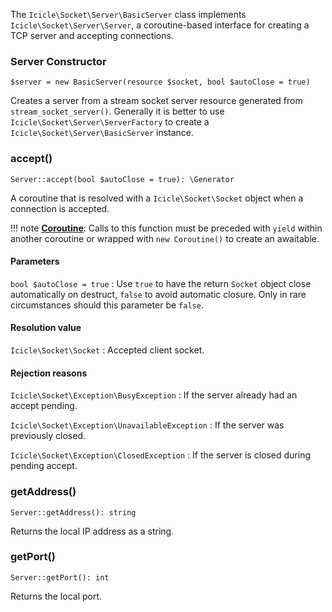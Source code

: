 The `Icicle\Socket\Server\BasicServer` class implements `Icicle\Socket\Server\Server`, a coroutine-based interface for creating a TCP server and accepting connections.

### Server Constructor

    $server = new BasicServer(resource $socket, bool $autoClose = true)

Creates a server from a stream socket server resource generated from `stream_socket_server()`. Generally it is better to use `Icicle\Socket\Server\ServerFactory` to create a `Icicle\Socket\Server\BasicServer` instance.

### accept()

    Server::accept(bool $autoClose = true): \Generator

A coroutine that is resolved with a `Icicle\Socket\Socket` object when a connection is accepted.

!!! note
    [**Coroutine**](../../manual/coroutines.md): Calls to this function must be preceded with `yield` within another coroutine or wrapped with `new Coroutine()` to create an awaitable.

#### Parameters
`bool $autoClose = true`
:   Use `true` to have the return `Socket` object close automatically on destruct, `false` to avoid automatic closure. Only in rare circumstances should this parameter be `false`.

#### Resolution value
`Icicle\Socket\Socket`
:   Accepted client socket.

#### Rejection reasons
`Icicle\Socket\Exception\BusyException`
:   If the server already had an accept pending.

`Icicle\Socket\Exception\UnavailableException`
:   If the server was previously closed.

`Icicle\Socket\Exception\ClosedException`
:   If the server is closed during pending accept.

### getAddress()

    Server::getAddress(): string

Returns the local IP address as a string.

### getPort()

    Server::getPort(): int

Returns the local port.
